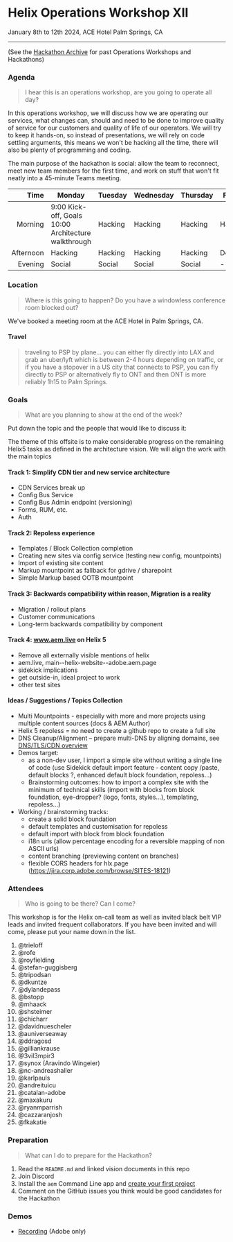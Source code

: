 # Helix Operations Workshop XII

January 8th to 12th 2024, ACE Hotel Palm Springs, CA

---

(See the [Hackathon Archive](./README.md) for past Operations Workshops and Hackathons)

### Agenda

> I hear this is an operations workshop, are you going to operate all day?

In this operations workshop, we will discuss how we are operating our services, what changes can, should and need to be done to
improve quality of service for our customers and quality of life of our operators. We will try to keep it hands-on, so instead
of presentations, we will rely on code settling arguments, this means we won't be hacking all the time, there will also be plenty 
of programming and coding.

The main purpose of the hackathon is social: allow the team to reconnect, meet new team members for the first time, and work on 
stuff that won't fit neatly into a 45-minute Teams meeting.

| Time      | Monday                              | Tuesday           | Wednesday         | Thursday          | Friday            |
| --------: | ----------------------------------- | ----------------- | ----------------- | ----------------- | ----------------- |
|   Morning | 9:00 Kick-off, Goals<br>10:00 Architecture walkthrough | Hacking | Hacking | Hacking | Hacking  |
| Afternoon | Hacking | Hacking | Hacking | Hacking | Demos |
|   Evening | Social                          | Social        | Social        | Social        | -       |

### Location

> Where is this going to happen? Do you have a windowless conference room blocked out?

We've booked a meeting room at the ACE Hotel in Palm Springs, CA.

#### Travel

> traveling to PSP by plane...
> you can either fly directly into LAX and grab an uber/lyft which is between 2-4 hours depending on traffic, or if you have a stopover in a US city that connects to PSP, you can fly directly to PSP or alternatively fly to ONT and then ONT is more reliably 1h15 to Palm Springs.

### Goals

> What are you planning to show at the end of the week?

Put down the topic and the people that would like to discuss it:

The theme of this offsite is to make considerable progress on the remaining Helix5 tasks as defined in the
architecture vision. We will align the work with the main topics

#### Track 1: Simplify CDN tier and new service architecture
- CDN Services break up
- Config Bus Service
- Config Bus Admin endpoint (versioning)
- Forms, RUM, etc.
- Auth

#### Track 2: Repoless experience
- Templates / Block Collection completion
- Creating new sites via config service (testing new config, mountpoints) 
- Import of existing site content
- Markup mountpoint as fallback for gdrive / sharepoint
- Simple Markup based OOTB mountpoint

#### Track 3: Backwards compatibility within reason, Migration is a reality
- Migration / rollout plans
- Customer communications
- Long-term backwards compatibility by component

#### Track 4: www.aem.live on Helix 5
- Remove all externally visible mentions of helix
- aem.live, main--helix-website--adobe.aem.page
- sidekick implications
- get outside-in, ideal project to work
- other test sites



#### Ideas / Suggestions / Topics Collection
- Multi Mountpoints - especially with more and more projects using multiple content sources (docs & AEM Author)
- Helix 5 repoless = no need to create a github repo to create a full site
- DNS Cleanup/Alignment – prepare multi-DNS by aligning domains, see [DNS/TLS/CDN overview](../docs/Franklin%20Architecture/Helix%20DNS.png)
- Demos target:
  - as a non-dev user, I import a simple site without writing a single line of code (use Sidekick default import feature - content copy /paste, default blocks ?, enhanced default block foundation, repoless...)
  - Brainstorming outcomes: how to import a complex site with the minimum of technical skills (import with blocks from block foundation, eye-dropper? (logo, fonts, styles...), templating, repoless...)
- Working / brainstorming tracks:
  - create a solid block foundation
  - default templates and customisation for repoless
  - default import with block from block foundation
  - i18n urls (allow percentage encoding for a reversible mapping of non ASCII urls)
  - content branching (previewing content on branches)
  - flexible CORS headers for hlx.page (https://jira.corp.adobe.com/browse/SITES-18121)


### Attendees

> Who is going to be there? Can I come?

This workshop is for the Helix on-call team as well as invited black belt VIP leads and invited frequent collaborators.
If you have been invited and will come, please put your name down in the list.

1. @trieloff
1. @rofe
1. @royfielding
1. @stefan-guggisberg
1. @tripodsan
1. @dkuntze 
1. @dylandepass
1. @bstopp
1. @mhaack
1. @shsteimer
1. @chicharr
1. @davidnuescheler
1. @auniverseaway
1. @ddragosd
1. @gilliankrause
1. @3vil3mpir3
1. @synox (Aravindo Wingeier)
1. @nc-andreashaller
1. @karlpauls
1. @andreituicu
1. @catalan-adobe
1. @maxakuru
1. @ryanmparrish
1. @cazzaranjosh
1. @fkakatie

### Preparation

> What can I do to prepare for the Hackathon?

1. Read the `README.md` and linked vision documents in this repo
2. Join Discord
3. Install the `aem` Command Line app and [create your first project](https://www.aem.live/tutorial)
4. Comment on the GitHub issues you think would be good candidates for the Hackathon

### Demos
- [Recording](https://adobe.sharepoint.com/:v:/s/cg-helix/ERHHeMpGYNhNiR_kYYJJyWIB8O2ssNmuI4qrGH8UPleCow?e=uGZT7X) (Adobe only)
